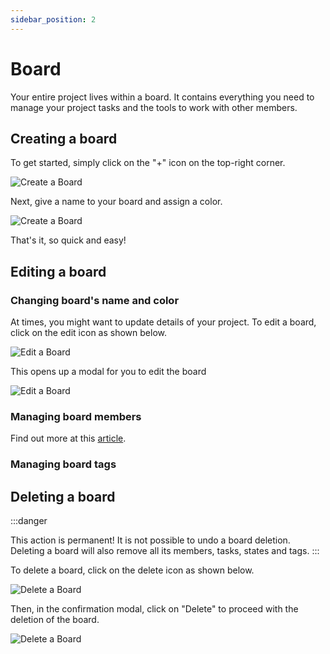 ```yaml
---
sidebar_position: 2
---
```


# Board

Your entire project lives within a board. It contains everything you need to manage your project tasks and the tools to work with other members.

## Creating a board

To get started, simply click on the "+" icon on the top-right corner.

![Create a Board](/img/user-guide/create-board.png)

Next, give a name to your board and assign a color.

![Create a Board](/img/user-guide/create-board-specific.png)

That's it, so quick and easy!

## Editing a board

### Changing board's name and color

At times, you might want to update details of your project. To edit a board, click on the edit icon as shown below.

![Edit a Board](/img/user-guide/edit-board.png)

This opens up a modal for you to edit the board

![Edit a Board](/img/user-guide/edit-board-specific.png)

### Managing board members

Find out more at this [article](./member).

### Managing board tags

## Deleting a board

:::danger

This action is permanent! It is not possible to undo a board deletion. Deleting a board will also remove all its members, tasks, states and tags.
:::

To delete a board, click on the delete icon as shown below.

![Delete a Board](/img/user-guide/delete-board.png)

Then, in the confirmation modal, click on "Delete" to proceed with the deletion of the board.

![Delete a Board](/img/user-guide/delete-board-specific.png)
